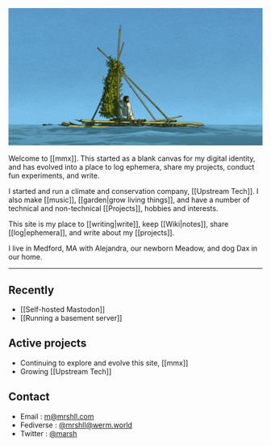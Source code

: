 ![A person on a hand-built raft, from Studio Ghibli's Red Turtle](img/redturtle012.jpg)

Welcome to [[mmx]]. This started as a blank canvas for my digital identity, and has evolved into a place to log ephemera, share my projects, conduct fun experiments, and write.

I started and run a climate and conservation company, [[Upstream Tech]]. I also make [[music]], [[garden|grow living things]], and have a number of technical and non-technical [[Projects]], hobbies and interests.

This site is my place to [[writing|write]], keep [[Wiki|notes]], share [[log|ephemera]], and write about my [[projects]].

I live in Medford, MA with Alejandra, our newborn Meadow, and dog Dax in our home.

---

## Recently

- [[Self-hosted Mastodon]]
- [[Running a basement server]]

## Active projects

- Continuing to explore and evolve this site, [[mmx]]
- Growing [[Upstream Tech]]

## Contact

- Email : [m@mrshll.com](mailto:m@mrshll.com)
- Fediverse : [@mrshll@werm.world](https://werm.world/@mrshll)
- Twitter : [@marsh](https://twitter.com/marsh)

